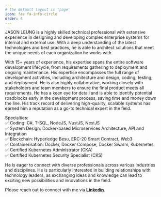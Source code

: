 ```yaml
---
# the default layout is 'page'
icon: fas fa-info-circle
order: 4
---
```


JASON LEUNG is a highly skilled technical professional with extensive experience in designing and developing complex enterprise systems for internal and external use. With a deep understanding of the latest technologies and best practices, he is able to architect solutions that meet the unique needs of each organization he works with.

With 15+ years of experience, his expertise spans the entire software development lifecycle, from requirements gathering to deployment and ongoing maintenance. His expertise encompasses the full range of development activities, including architecture and design, coding, testing, and deployment. He is also highly collaborative, working closely with stakeholders and team members to ensure the final product meets all requirements. He has a keen eye for detail and is able to identify potential roadblocks early in the development process, saving time and money down the line. His track record of delivering high-quality, scalable systems has earned him a reputation as a go-to technical expert in the field.

Specialties:<br>
✅ Coding: C#, T-SQL, NodeJS, NustJS, NestJS<br>
✅ System Design: Docker-based Microservices Architecture, API and Integration<br>
✅ Blockchain: Hyperledge Besu, ERC-20 Smart Contract, Web3<br>
✅ Containerisation: Docker, Docker Compose, Docker Swarm, Kubernetes<br>
✅ Certified Kubernetes Administrator (CKA)<br>
✅ Certified Kubernetes Security Specialist (CKS)<br>

He is eager to connect with diverse professionals across various industries and disciplines. He is particularly interested in building relationships with technology leaders, as exchanging ideas and knowledge can lead to exciting new possibilities and innovations in the field.

Please reach out to connect with me via [**Linkedin**](https://www.linkedin.com/in/jasonlws).
